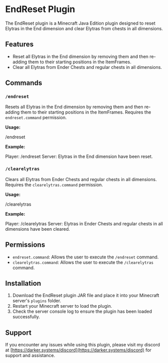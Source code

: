 # EndReset Plugin

The EndReset plugin is a Minecraft Java Edition plugin designed to reset Elytras in the End dimension and clear Elytras from chests in all dimensions.

## Features

- Reset all Elytras in the End dimension by removing them and then re-adding them to their starting positions in the ItemFrames.
- Clear all Elytras from Ender Chests and regular chests in all dimensions.

## Commands

### `/endreset`

Resets all Elytras in the End dimension by removing them and then re-adding them to their starting positions in the ItemFrames. Requires the `endreset.command` permission.

**Usage:**

/endreset


**Example:**

Player: /endreset
Server: Elytras in the End dimension have been reset.


### `/clearelytras`

Clears all Elytras from Ender Chests and regular chests in all dimensions. Requires the `clearelytras.command` permission.

**Usage:**

/clearelytras


**Example:**

Player: /clearelytras
Server: Elytras in Ender Chests and regular chests in all dimensions have been cleared.


## Permissions

- `endreset.command`: Allows the user to execute the `/endreset` command.
- `clearelytras.command`: Allows the user to execute the `/clearelytras` command.

## Installation

1. Download the EndReset plugin JAR file and place it into your Minecraft server's `plugins` folder.
2. Restart your Minecraft server to load the plugin.
3. Check the server console log to ensure the plugin has been loaded successfully.

## Support

If you encounter any issues while using this plugin, please visit my discord at [https://darker.systems/discord](https://darker.systems/discord) for support and assistance.
